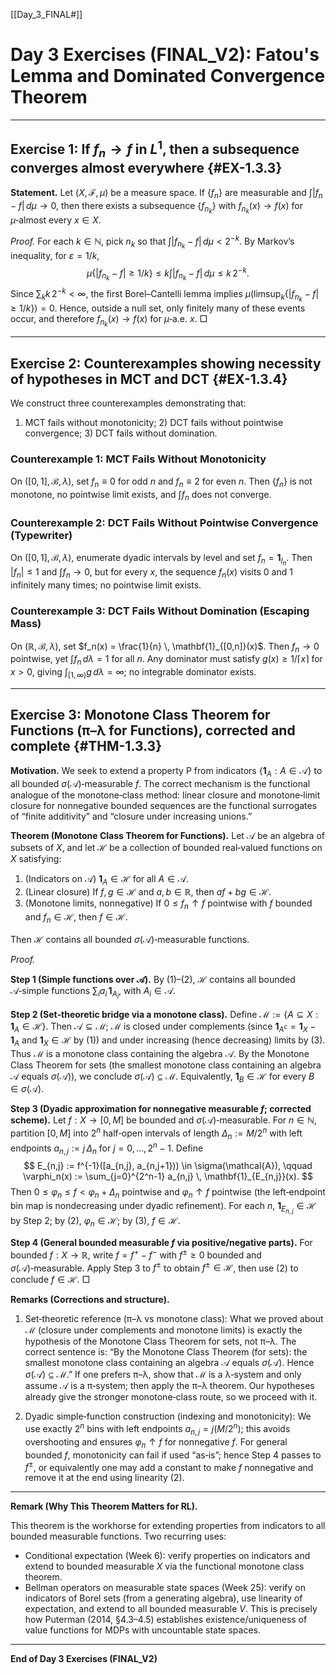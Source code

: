 [[Day_3_FINAL#]]

# Day 3 Exercises (FINAL_V2): Fatou's Lemma and Dominated Convergence Theorem

---

## Exercise 1: If $f_n \to f$ in $L^1$, then a subsequence converges almost everywhere {#EX-1.3.3}

**Statement.** Let $(X, \mathcal{F}, \mu)$ be a measure space. If $\{f_n\}$ are measurable and $\int |f_n - f| \, d\mu \to 0$, then there exists a subsequence $\{f_{n_k}\}$ with $f_{n_k}(x) \to f(x)$ for $\mu$‑almost every $x \in X$.

*Proof.* For each $k \in \mathbb{N}$, pick $n_k$ so that $\int |f_{n_k} - f| \, d\mu < 2^{-k}$. By Markov’s inequality, for $\varepsilon = 1/k$,
$$
\mu\big\{ |f_{n_k} - f| \ge 1/k \big\} \le k \int |f_{n_k} - f| \, d\mu \le k\, 2^{-k}.
$$
Since $\sum_k k\,2^{-k} < \infty$, the first Borel–Cantelli lemma implies $\mu(\limsup_k \{ |f_{n_k} - f| \ge 1/k \}) = 0$. Hence, outside a null set, only finitely many of these events occur, and therefore $f_{n_k}(x) \to f(x)$ for $\mu$‑a.e. $x$. □

---

## Exercise 2: Counterexamples showing necessity of hypotheses in MCT and DCT {#EX-1.3.4}

We construct three counterexamples demonstrating that:
1) MCT fails without monotonicity; 2) DCT fails without pointwise convergence; 3) DCT fails without domination.

### Counterexample 1: MCT Fails Without Monotonicity
On $([0,1], \mathcal{B}, \lambda)$, set $f_n \equiv 0$ for odd $n$ and $f_n \equiv 2$ for even $n$. Then $\{f_n\}$ is not monotone, no pointwise limit exists, and $\int f_n$ does not converge.

### Counterexample 2: DCT Fails Without Pointwise Convergence (Typewriter)
On $([0,1], \mathcal{B}, \lambda)$, enumerate dyadic intervals by level and set $f_n = \mathbf{1}_{I_n}$. Then $|f_n| \le 1$ and $\int f_n \to 0$, but for every $x$, the sequence $f_n(x)$ visits 0 and 1 infinitely many times; no pointwise limit exists.

### Counterexample 3: DCT Fails Without Domination (Escaping Mass)
On $(\mathbb{R}, \mathcal{B}, \lambda)$, set $f_n(x) = \frac{1}{n} \, \mathbf{1}_{[0,n]}(x)$. Then $f_n \to 0$ pointwise, yet $\int f_n \, d\lambda = 1$ for all $n$. Any dominator must satisfy $g(x) \ge 1/\lceil x \rceil$ for $x>0$, giving $\int_{[1,\infty)} g \, d\lambda = \infty$; no integrable dominator exists.

---

## Exercise 3: Monotone Class Theorem for Functions (π–λ for Functions), corrected and complete {#THM-1.3.3}

**Motivation.** We seek to extend a property $\mathsf{P}$ from indicators $\{\mathbf{1}_A : A \in \mathcal{A}\}$ to all bounded $\sigma(\mathcal{A})$‑measurable $f$. The correct mechanism is the functional analogue of the monotone‑class method: linear closure and monotone‑limit closure for nonnegative bounded sequences are the functional surrogates of “finite additivity” and “closure under increasing unions.”

**Theorem (Monotone Class Theorem for Functions).** Let $\mathcal{A}$ be an algebra of subsets of $X$, and let $\mathcal{H}$ be a collection of bounded real‑valued functions on $X$ satisfying:
1) (Indicators on $\mathcal{A}$) $\mathbf{1}_A \in \mathcal{H}$ for all $A \in \mathcal{A}$.
2) (Linear closure) If $f, g \in \mathcal{H}$ and $a,b \in \mathbb{R}$, then $af + bg \in \mathcal{H}$.
3) (Monotone limits, nonnegative) If $0 \le f_n \uparrow f$ pointwise with $f$ bounded and $f_n \in \mathcal{H}$, then $f \in \mathcal{H}$.

Then $\mathcal{H}$ contains all bounded $\sigma(\mathcal{A})$‑measurable functions.

*Proof.*

**Step 1 (Simple functions over $\mathcal{A}$).** By (1)–(2), $\mathcal{H}$ contains all bounded $\mathcal{A}$‑simple functions $\sum_i a_i \, \mathbf{1}_{A_i}$, with $A_i \in \mathcal{A}$.

**Step 2 (Set‑theoretic bridge via a monotone class).** Define $\mathcal{M} := \{A \subseteq X : \mathbf{1}_A \in \mathcal{H}\}$. Then $\mathcal{A} \subseteq \mathcal{M}$; $\mathcal{M}$ is closed under complements (since $\mathbf{1}_{A^c} = \mathbf{1}_X - \mathbf{1}_A$ and $\mathbf{1}_X \in \mathcal{H}$ by (1)) and under increasing (hence decreasing) limits by (3). Thus $\mathcal{M}$ is a monotone class containing the algebra $\mathcal{A}$. By the Monotone Class Theorem for sets (the smallest monotone class containing an algebra $\mathcal{A}$ equals $\sigma(\mathcal{A})$), we conclude $\sigma(\mathcal{A}) \subseteq \mathcal{M}$. Equivalently, $\mathbf{1}_B \in \mathcal{H}$ for every $B \in \sigma(\mathcal{A})$.

**Step 3 (Dyadic approximation for nonnegative measurable $f$; corrected scheme).** Let $f: X \to [0,M]$ be bounded and $\sigma(\mathcal{A})$‑measurable. For $n \in \mathbb{N}$, partition $[0,M]$ into $2^n$ half‑open intervals of length $\Delta_n := M/2^n$ with left endpoints $a_{n,j} := j\,\Delta_n$ for $j=0,\dots,2^n-1$. Define
$$
E_{n,j} := f^{-1}([a_{n,j}, a_{n,j+1})) \in \sigma(\mathcal{A}), \qquad
\varphi_n(x) := \sum_{j=0}^{2^n-1} a_{n,j} \, \mathbf{1}_{E_{n,j}}(x).
$$
Then $0 \le \varphi_n \le f < \varphi_n + \Delta_n$ pointwise and $\varphi_n \uparrow f$ pointwise (the left‑endpoint bin map is nondecreasing under dyadic refinement). For each $n$, $\mathbf{1}_{E_{n,j}} \in \mathcal{H}$ by Step 2; by (2), $\varphi_n \in \mathcal{H}$; by (3), $f \in \mathcal{H}$.

**Step 4 (General bounded measurable $f$ via positive/negative parts).** For bounded $f: X \to \mathbb{R}$, write $f = f^+ - f^-$ with $f^\pm \ge 0$ bounded and $\sigma(\mathcal{A})$‑measurable. Apply Step 3 to $f^\pm$ to obtain $f^\pm \in \mathcal{H}$, then use (2) to conclude $f \in \mathcal{H}$. □

**Remarks (Corrections and structure).**

1) Set‑theoretic reference (π–λ vs monotone class): What we proved about $\mathcal{M}$ (closure under complements and monotone limits) is exactly the hypothesis of the Monotone Class Theorem for sets, not π–λ. The correct sentence is: “By the Monotone Class Theorem (for sets): the smallest monotone class containing an algebra $\mathcal{A}$ equals $\sigma(\mathcal{A})$. Hence $\sigma(\mathcal{A}) \subseteq \mathcal{M}$.” If one prefers π–λ, show that $\mathcal{M}$ is a λ‑system and only assume $\mathcal{A}$ is a π‑system; then apply the π–λ theorem. Our hypotheses already give the stronger monotone‑class route, so we proceed with it.

2) Dyadic simple‑function construction (indexing and monotonicity): We use exactly $2^n$ bins with left endpoints $a_{n,j} = j (M/2^n)$; this avoids overshooting and ensures $\varphi_n \uparrow f$ for nonnegative $f$. For general bounded $f$, monotonicity can fail if used “as‑is”; hence Step 4 passes to $f^\pm$, or equivalently one may add a constant to make $f$ nonnegative and remove it at the end using linearity (2).

---

**Remark (Why This Theorem Matters for RL).**

This theorem is the workhorse for extending properties from indicators to all bounded measurable functions. Two recurring uses:
- Conditional expectation (Week 6): verify properties on indicators and extend to bounded measurable $X$ via the functional monotone class theorem.
- Bellman operators on measurable state spaces (Week 25): verify on indicators of Borel sets (from a generating algebra), use linearity of expectation, and extend to all bounded measurable $V$. This is precisely how Puterman (2014, §4.3–4.5) establishes existence/uniqueness of value functions for MDPs with uncountable state spaces.

---

**End of Day 3 Exercises (FINAL_V2)**
